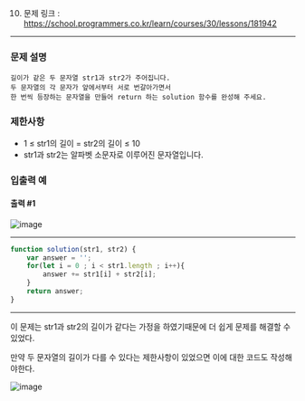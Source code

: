 10. 문제 링크 : https://school.programmers.co.kr/learn/courses/30/lessons/181942
---
### 문제 설명
~~~
길이가 같은 두 문자열 str1과 str2가 주어집니다.
두 문자열의 각 문자가 앞에서부터 서로 번갈아가면서
한 번씩 등장하는 문자열을 만들어 return 하는 solution 함수를 완성해 주세요.
~~~
### 제한사항

- 1 ≤ str1의 길이 = str2의 길이 ≤ 10
- str1과 str2는 알파벳 소문자로 이루어진 문자열입니다.

### 입출력 예

#### 출력 #1
![image](https://github.com/Leejinuk123/ProgrammersCodingTest/assets/50895677/bf773ba7-6a0a-4a7a-bd46-c79bd0f89496)

---

~~~js
function solution(str1, str2) {
    var answer = '';
    for(let i = 0 ; i < str1.length ; i++){
        answer += str1[i] + str2[i];
    }
    return answer;
}
~~~
---
이 문제는 str1과 str2의 길이가 같다는 가정을 하였기때문에 더 쉽게 문제를 해결할 수 있었다.

만약 두 문자열의 길이가 다를 수 있다는 제한사항이 있었으면 이에 대한 코드도 작성해야한다.

![image](https://github.com/Leejinuk123/ProgrammersCodingTest/assets/50895677/c328598d-84e9-43da-918b-a631142ef210)
